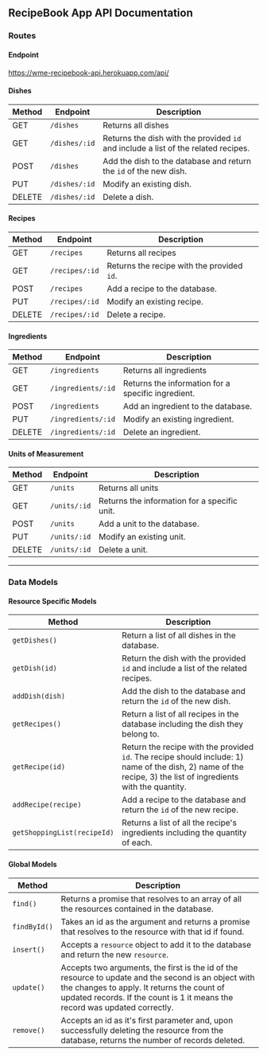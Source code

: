 ## RecipeBook App API Documentation

### Routes

#### Endpoint
https://wme-recipebook-api.herokuapp.com/api/

#### Dishes

| Method | Endpoint                        | Description                                        |
|--------|---------------------------------|----------------------------------------------------|
| GET    | `/dishes`         | Returns all dishes       |
| GET    | `/dishes/:id`         | Returns the dish with the provided `id` and include a list of the related recipes.       |
| POST    | `/dishes`         | Add the dish to the database and return the `id` of the new dish.       |
| PUT    | `/dishes/:id`         | Modify an existing dish.                   |
| DELETE | `/dishes/:id`         | Delete a dish.                            |

#### Recipes

| Method | Endpoint                        | Description                                        |
|--------|---------------------------------|----------------------------------------------------|
| GET    | `/recipes`         | Returns all recipes       |
| GET    | `/recipes/:id`         | Returns the recipe with the provided `id`.       |
| POST    | `/recipes`         | Add a recipe to the database.      |
| PUT    | `/recipes/:id`         | Modify an existing recipe.                   |
| DELETE | `/recipes/:id`         | Delete a recipe.                            |                           |

#### Ingredients

| Method | Endpoint                        | Description                                        |
|--------|---------------------------------|----------------------------------------------------|
| GET    | `/ingredients`         | Returns all ingredients       |
| GET    | `/ingredients/:id`         | Returns the information for a specific ingredient.       |
| POST    | `/ingredients`         | Add an ingredient to the database.       |
| PUT    | `/ingredients/:id`         | Modify an existing ingredient.                   |
| DELETE | `/ingredients/:id`         | Delete an ingredient.                            |                           |
#### Units of Measurement

| Method | Endpoint                        | Description                                        |
|--------|---------------------------------|----------------------------------------------------|
| GET    | `/units`         | Returns all units       |
| GET    | `/units/:id`         | Returns the information for a specific unit.       |
| POST    | `/units`         | Add a unit to the database.     |
| PUT    | `/units/:id`         | Modify an existing unit.                   |
| DELETE | `/units/:id`         | Delete a unit.                            |                           |

---
### Data Models

#### Resource Specific Models
| Method | Description |
|--------|-------------|
| `getDishes()` | Return a list of all dishes in the database. |
| `getDish(id)` | Return the dish with the provided `id` and include a list of the related recipes. |
| `addDish(dish)` | Add the dish to the database and return the `id` of the new dish. |
| `getRecipes()` | Return a list of all recipes in the database including the dish they belong to. |
| `getRecipe(id)` | Return the recipe with the provided `id`. The recipe should include: 1) name of the dish, 2) name of the recipe, 3) the list of ingredients with the quantity. |
| `addRecipe(recipe)` | Add a recipe to the database and return the `id` of the new recipe. |
| `getShoppingList(recipeId)` | Returns a list of all the recipe's ingredients including the quantity of each. |

#### Global Models
| Method | Description |
|--------|-------------|
| `find()` | Returns a promise that resolves to an array of all the resources contained in the database. |
| `findById()` | Takes an id as the argument and returns a promise that resolves to the resource with that id if found. |
| `insert()` | Accepts a `resource` object to add it to the database and return the new `resource`.
| `update()` | Accepts two arguments, the first is the id of the resource to update and the second is an object with the changes to apply. It returns the count of updated records. If the count is 1 it means the record was updated correctly. |
| `remove()` | Accepts an id as it's first parameter and, upon successfully deleting the resource from the database, returns the number of records deleted. |
